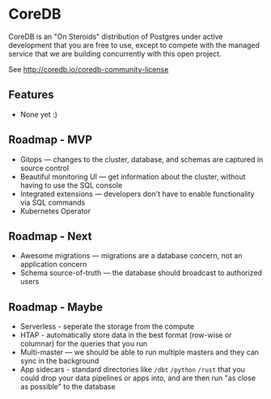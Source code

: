 # CoreDB

CoreDB is an "On Steroids" distribution of Postgres under active development that you are free to use, 
except to compete with the managed service that we are building concurrently with this open project.

See http://coredb.io/coredb-community-license

## Features

* None yet :)

## Roadmap - MVP

* Gitops — changes to the cluster, database, and schemas are captured in source control
* Beautiful monitoring UI — get information about the cluster, without having to use the SQL console
* Integrated extensions — developers don't have to enable functionality via SQL commands
* Kubernetes Operator

## Roadmap - Next

* Awesome migrations — migrations are a database concern, not an application concern 
* Schema source-of-truth — the database should broadcast to authorized users

## Roadmap - Maybe

* Serverless - seperate the storage from the compute
* HTAP - automatically store data in the best format (row-wise or columnar) for the queries that you run
* Multi-master — we should be able to run multiple masters and they can sync in the background
* App sidecars - standard directories like `/dbt` `/python` `/rust` that you could drop your data pipelines or apps into, and are then run "as close as possible" to the database
